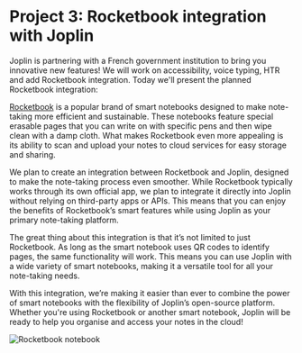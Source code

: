 # Project 3: Rocketbook integration with Joplin

Joplin is partnering with a French government institution to bring you innovative new features! We will work on accessibility, voice typing, HTR and add Rocketbook integration. Today we'll present the planned Rocketbook integration:

[Rocketbook](https://getrocketbook.com/pages/how-rocketbook-works) is a popular brand of smart notebooks designed to make note-taking more efficient and sustainable. These notebooks feature special erasable pages that you can write on with specific pens and then wipe clean with a damp cloth. What makes Rocketbook even more appealing is its ability to scan and upload your notes to cloud services for easy storage and sharing.

We plan to create an integration between Rocketbook and Joplin, designed to make the note-taking process even smoother. While Rocketbook typically works through its own official app, we plan to integrate it directly into Joplin without relying on third-party apps or APIs. This means that you can enjoy the benefits of Rocketbook’s smart features while using Joplin as your primary note-taking platform.

The great thing about this integration is that it’s not limited to just Rocketbook. As long as the smart notebook uses QR codes to identify pages, the same functionality will work. This means you can use Joplin with a wide variety of smart notebooks, making it a versatile tool for all your note-taking needs.

With this integration, we’re making it easier than ever to combine the power of smart notebooks with the flexibility of Joplin’s open-source platform. Whether you're using Rocketbook or another smart notebook, Joplin will be ready to help you organise and access your notes in the cloud!

![Rocketbook notebook](https://raw.githubusercontent.com/laurent22/joplin/dev/Assets/WebsiteAssets/images/news/20241216-rocketbook.jpg)